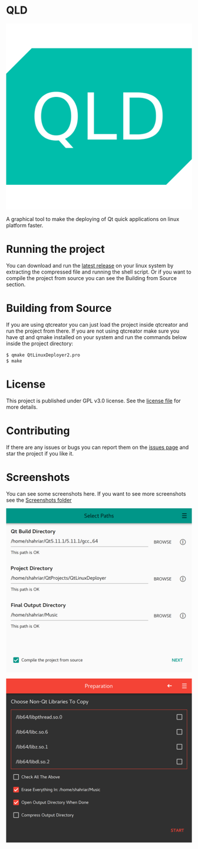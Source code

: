 # QLD
![Icon](Images/icon.png)

A graphical tool to make the deploying of Qt quick applications on linux platform faster.

# Running the project
You can download and run the [latest release](https://github.com/ShahriarSS/QLD/releases) on your linux system by extracting the compressed file and running the shell script. Or if you want to compile the project from source you can see the Building from Source section.

# Building from Source
If you are using qtcreator you can just load the project inside qtcreator and run the project from there. If you are not using qtcreator make sure you have qt and qmake installed on your system and run the commands below inside the project directory:

``` shell
$ qmake QtLinuxDeployer2.pro
$ make
```

# License
This project is published under GPL v3.0 license. See the [license file](LICENSE) for more details.

# Contributing
If there are any issues or bugs you can report them on the [issues page](https://github.com/ShahriarSS/QLD/issues) and star the project if you like it.

# Screenshots
You can see some screenshots here. If you want to see more screenshots see the [Screenshots folder](https://github.com/ShahriarSS/QLD/tree/master/Screenshots)

![screenshot1](Screenshots/screenshot1.png)

![screenshot2](Screenshots/screenshot7.png)
